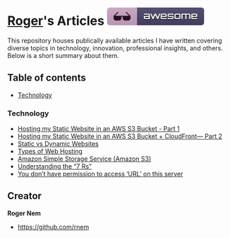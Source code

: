 [Roger](https://github.com/rnem/articles)'s Articles [![Awesome](/images/badge.svg)](https://github.com/rnem/articles#readme)
=================

This repository houses publically available articles I have written covering diverse 
topics in technology, innovation, professional insights, and others.
Below is a short summary about them.

## Table of contents

- [Technology](#technology)

### Technology

- [Hosting my Static Website in an AWS S3 Bucket - Part 1](https://medium.com/@rogernem/hosting-my-static-website-in-an-aws-s3-bucket-d5e1d94417f4)
- [Hosting my Static Website in an AWS S3 Bucket + CloudFront— Part 2](https://medium.com/@rogernem/hosting-my-static-website-in-an-aws-s3-bucket-cloudfront-part-2-3b71e3375a1f?source=your_stories_page-------------------------------------)
- [Static vs Dynamic Websites](https://medium.com/@rogernem/static-vs-dynamic-websites-4cc7dff82b7e)
- [Types of Web Hosting](https://medium.com/@rogernem/types-of-web-hosting-bb6d1162fc76)
- [Amazon Simple Storage Service (Amazon S3)](https://medium.com/@rogernem/amazon-simple-storage-service-eb0808cf30d5)
- [Understanding the “7 Rs”](https://medium.com/@rogernem/understanding-the-7-rs-57db362d74d9)
- [You don’t have permission to access ‘URL’ on this server](https://medium.com/@rogernem/you-dont-have-permission-to-access-url-on-this-server-c81430225c0e)

## Creator

**Roger Nem**

- <https://github.com/rnem>
